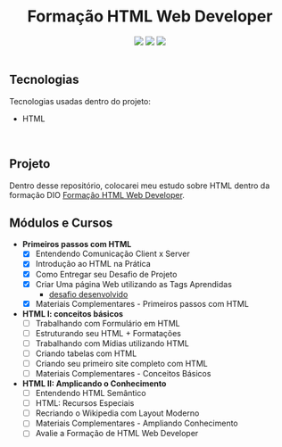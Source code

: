 <h1 align=center> Formação HTML Web Developer</h1>

<!---Esses são exemplos. Veja https://shields.io para outras pessoas ou para personalizar este conjunto de escudos. Você pode querer incluir dependências, status do projeto e informações de licença aqui

https://simpleicons.org ICONS--->

<div align=center>
<img src="https://img.shields.io/github/repo-size/mellralla/HTML_DIO?color=ffa6d2&label=general%20size&logo=github&logoColor=ffa6d2&style=for-the-badge"/>
<img src="https://img.shields.io/github/languages/count/mellralla/HTML_DIO?&logo=academia&logoColor=ffa6d2&color=ffa6d2&label=LANGUAGES&style=for-the-badge"/>
<img src="https://img.shields.io/github/directory-file-count/mellralla/HTML_DIO?&logo=onlyoffice&logoColor=ffa6d2&color=ffa6d2&label=Files&style=for-the-badge"/>
</div>

<br>

## Tecnologias

Tecnologias usadas dentro do projeto:

- HTML

<br>

## Projeto

Dentro desse repositório, colocarei meu estudo sobre HTML dentro da formação DIO [Formação HTML Web Developer](https://web.dio.me/track/formacao-html-web-developer). 
<br>

## Módulos e Cursos

- **Primeiros passos com HTML**
  - [x] Entendendo Comunicação Client x Server
  - [x] Introdução ao HTML na Prática
  - [x] Como Entregar seu Desafio de Projeto
  - [x] Criar Uma página Web utilizando as Tags Aprendidas
      - [desafio desenvolvido](https://github.com/mellralla/desafio_HTML_DIO)
  - [x] Materiais Complementares - Primeiros passos com HTML
- **HTML I: conceitos básicos**
  - [ ] Trabalhando com Formulário em HTML
  - [ ] Estruturando seu HTML + Formatações
  - [ ] Trabalhando com Mídias utilizando HTML
  - [ ] Criando tabelas com HTML
  - [ ] Criando seu primeiro site completo com HTML
  - [ ] Materiais Complementares - Conceitos Básicos
- **HTML II: Amplicando o Conhecimento**
  - [ ] Entendendo HTML Semântico
  - [ ] HTML: Recursos Especiais
  - [ ] Recriando o Wikipedia com Layout Moderno
  - [ ] Materiais Complementares - Ampliando Conhecimento
  - [ ] Avalie a Formação de HTML Web Developer